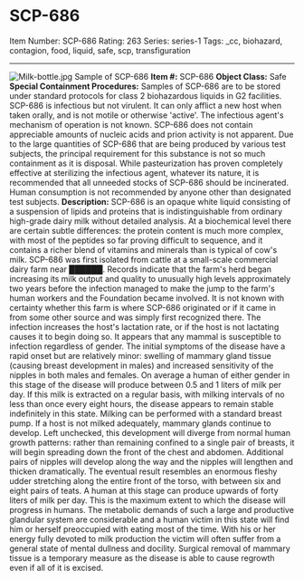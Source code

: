 # SCP-686
Item Number: SCP-686
Rating: 263
Series: series-1
Tags: _cc, biohazard, contagion, food, liquid, safe, scp, transfiguration

---

![Milk-bottle.jpg](https://scp-wiki.wdfiles.com/local--files/scp-686/Milk-bottle.jpg)
Sample of SCP-686
**Item #:** SCP-686
**Object Class:** Safe
**Special Containment Procedures:** Samples of SCP-686 are to be stored under standard protocols for class 2 biohazardous liquids in G2 facilities. SCP-686 is infectious but not virulent. It can only afflict a new host when taken orally, and is not motile or otherwise 'active'. The infectious agent's mechanism of operation is not known. SCP-686 does not contain appreciable amounts of nucleic acids and prion activity is not apparent.
Due to the large quantities of SCP-686 that are being produced by various test subjects, the principal requirement for this substance is not so much containment as it is disposal. While pasteurization has proven completely effective at sterilizing the infectious agent, whatever its nature, it is recommended that all unneeded stocks of SCP-686 should be incinerated. Human consumption is not recommended by anyone other than designated test subjects.
**Description:** SCP-686 is an opaque white liquid consisting of a suspension of lipids and proteins that is indistinguishable from ordinary high-grade dairy milk without detailed analysis. At a biochemical level there are certain subtle differences: the protein content is much more complex, with most of the peptides so far proving difficult to sequence, and it contains a richer blend of vitamins and minerals than is typical of cow's milk.
SCP-686 was first isolated from cattle at a small-scale commercial dairy farm near ██████. Records indicate that the farm's herd began increasing its milk output and quality to unusually high levels approximately two years before the infection managed to make the jump to the farm's human workers and the Foundation became involved. It is not known with certainty whether this farm is where SCP-686 originated or if it came in from some other source and was simply first recognized there.
The infection increases the host's lactation rate, or if the host is not lactating causes it to begin doing so. It appears that any mammal is susceptible to infection regardless of gender. The initial symptoms of the disease have a rapid onset but are relatively minor: swelling of mammary gland tissue (causing breast development in males) and increased sensitivity of the nipples in both males and females. On average a human of either gender in this stage of the disease will produce between 0.5 and 1 liters of milk per day. If this milk is extracted on a regular basis, with milking intervals of no less than once every eight hours, the disease appears to remain stable indefinitely in this state. Milking can be performed with a standard breast pump.
If a host is not milked adequately, mammary glands continue to develop. Left unchecked, this development will diverge from normal human growth patterns: rather than remaining confined to a single pair of breasts, it will begin spreading down the front of the chest and abdomen. Additional pairs of nipples will develop along the way and the nipples will lengthen and thicken dramatically. The eventual result resembles an enormous fleshy udder stretching along the entire front of the torso, with between six and eight pairs of teats. A human at this stage can produce upwards of forty liters of milk per day. This is the maximum extent to which the disease will progress in humans.
The metabolic demands of such a large and productive glandular system are considerable and a human victim in this state will find him or herself preoccupied with eating most of the time. With his or her energy fully devoted to milk production the victim will often suffer from a general state of mental dullness and docility. Surgical removal of mammary tissue is a temporary measure as the disease is able to cause regrowth even if all of it is excised.